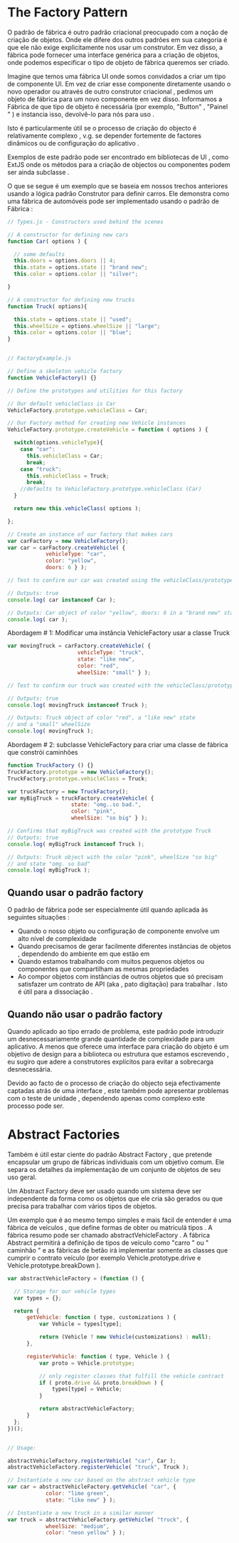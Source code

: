 # The Factory Pattern

O padrão de fábrica é outro padrão criacional preocupado com a noção de criação de objetos. Onde ele difere dos outros padrões em sua categoria é que ele não exige explicitamente nos usar um construtor. Em vez disso, a fábrica pode fornecer uma interface genérica para a criação de objetos, onde podemos especificar o tipo de objeto de fábrica queremos ser criado.

Imagine que temos uma fábrica UI onde somos convidados a criar um tipo de componente UI. Em vez de criar esse componente diretamente usando o novo operador ou através de outro construtor criacional , pedimos um objeto de fábrica para um novo componente em vez disso. Informamos a Fábrica de que tipo de objeto é necessária (por exemplo, "Button" , "Painel " ) e instancia isso, devolvê-lo para nós para uso .

Isto é particularmente útil se o processo de criação do objecto é relativamente complexo , v.g. se depender fortemente de factores dinâmicos ou de configuração do aplicativo .

Exemplos de este padrão pode ser encontrado em bibliotecas de UI , como ExtJS onde os métodos para a criação de objectos ou componentes podem ser ainda subclasse .

O que se segue é um exemplo que se baseia em nossos trechos anteriores usando a lógica padrão Construtor para definir carros. Ele demonstra como uma fábrica de automóveis pode ser implementado usando o padrão de Fábrica :

````js
// Types.js - Constructors used behind the scenes

// A constructor for defining new cars
function Car( options ) {

  // some defaults
  this.doors = options.doors || 4;
  this.state = options.state || "brand new";
  this.color = options.color || "silver";

}

// A constructor for defining new trucks
function Truck( options){

  this.state = options.state || "used";
  this.wheelSize = options.wheelSize || "large";
  this.color = options.color || "blue";
}


// FactoryExample.js

// Define a skeleton vehicle factory
function VehicleFactory() {}

// Define the prototypes and utilities for this factory

// Our default vehicleClass is Car
VehicleFactory.prototype.vehicleClass = Car;

// Our Factory method for creating new Vehicle instances
VehicleFactory.prototype.createVehicle = function ( options ) {

  switch(options.vehicleType){
    case "car":
      this.vehicleClass = Car;
      break;
    case "truck":
      this.vehicleClass = Truck;
      break;
    //defaults to VehicleFactory.prototype.vehicleClass (Car)
  }

  return new this.vehicleClass( options );

};

// Create an instance of our factory that makes cars
var carFactory = new VehicleFactory();
var car = carFactory.createVehicle( {
            vehicleType: "car",
            color: "yellow",
            doors: 6 } );

// Test to confirm our car was created using the vehicleClass/prototype Car

// Outputs: true
console.log( car instanceof Car );

// Outputs: Car object of color "yellow", doors: 6 in a "brand new" state
console.log( car );
````

Abordagem # 1: Modificar uma instância VehicleFactory usar a classe Truck

````js
var movingTruck = carFactory.createVehicle( {
                      vehicleType: "truck",
                      state: "like new",
                      color: "red",
                      wheelSize: "small" } );

// Test to confirm our truck was created with the vehicleClass/prototype Truck

// Outputs: true
console.log( movingTruck instanceof Truck );

// Outputs: Truck object of color "red", a "like new" state
// and a "small" wheelSize
console.log( movingTruck );
````

Abordagem # 2: subclasse VehicleFactory para criar uma classe de fábrica que constrói caminhões

````js
function TruckFactory () {}
TruckFactory.prototype = new VehicleFactory();
TruckFactory.prototype.vehicleClass = Truck;

var truckFactory = new TruckFactory();
var myBigTruck = truckFactory.createVehicle( {
                    state: "omg..so bad.",
                    color: "pink",
                    wheelSize: "so big" } );

// Confirms that myBigTruck was created with the prototype Truck
// Outputs: true
console.log( myBigTruck instanceof Truck );

// Outputs: Truck object with the color "pink", wheelSize "so big"
// and state "omg. so bad"
console.log( myBigTruck );
````

## Quando usar o padrão factory


O padrão de fábrica pode ser especialmente útil quando aplicada às seguintes situações :
<ul>
  <li>Quando o nosso objeto ou configuração de componente envolve um alto nível de complexidade</li>
  <li>Quando precisamos de gerar facilmente diferentes instâncias de objetos , dependendo do ambiente em que estão em</li>
  <li>Quando estamos trabalhando com muitos pequenos objetos ou componentes que compartilham as mesmas propriedades</li>
  <li>Ao compor objetos com instâncias de outros objetos que só precisam satisfazer um contrato de API (aka , pato digitação) para trabalhar . Isto é útil para a dissociação .</li>
</ul>

## Quando não usar o padrão factory

Quando aplicado ao tipo errado de problema, este padrão pode introduzir um desnecessariamente grande quantidade de complexidade para um aplicativo. A menos que oferece uma interface para criação do objeto é um objetivo de design para a biblioteca ou estrutura que estamos escrevendo , eu sugiro que adere a construtores explícitos para evitar a sobrecarga desnecessária.

Devido ao facto de o processo de criação do objecto seja efectivamente captadas atrás de uma interface , este também pode apresentar problemas com o teste de unidade , dependendo apenas como complexo este processo pode ser.

# Abstract Factories

Também é útil estar ciente do padrão Abstract Factory , que pretende encapsular um grupo de fábricas individuais com um objetivo comum. Ele separa os detalhes da implementação de um conjunto de objetos de seu uso geral.

Um Abstract Factory deve ser usado quando um sistema deve ser independente da forma como os objetos que ele cria são gerados ou que precisa para trabalhar com vários tipos de objetos.

Um exemplo que é ao mesmo tempo simples e mais fácil de entender é uma fábrica de veículos , que define formas de obter ou matriculá tipos . A fábrica resumo pode ser chamado abstractVehicleFactory . A fábrica Abstract permitirá a definição de tipos de veículo como "carro " ou " caminhão " e as fábricas de betão irá implementar somente as classes que cumprir o contrato veículo (por exemplo Vehicle.prototype.drive e Vehicle.prototype.breakDown ).

````js
var abstractVehicleFactory = (function () {

  // Storage for our vehicle types
  var types = {};

  return {
      getVehicle: function ( type, customizations ) {
          var Vehicle = types[type];

          return (Vehicle ? new Vehicle(customizations) : null);
      },

      registerVehicle: function ( type, Vehicle ) {
          var proto = Vehicle.prototype;

          // only register classes that fulfill the vehicle contract
          if ( proto.drive && proto.breakDown ) {
              types[type] = Vehicle;
          }

          return abstractVehicleFactory;
      }
  };
})();


// Usage:

abstractVehicleFactory.registerVehicle( "car", Car );
abstractVehicleFactory.registerVehicle( "truck", Truck );

// Instantiate a new car based on the abstract vehicle type
var car = abstractVehicleFactory.getVehicle( "car", {
            color: "lime green",
            state: "like new" } );

// Instantiate a new truck in a similar manner
var truck = abstractVehicleFactory.getVehicle( "truck", {
            wheelSize: "medium",
            color: "neon yellow" } );
````
